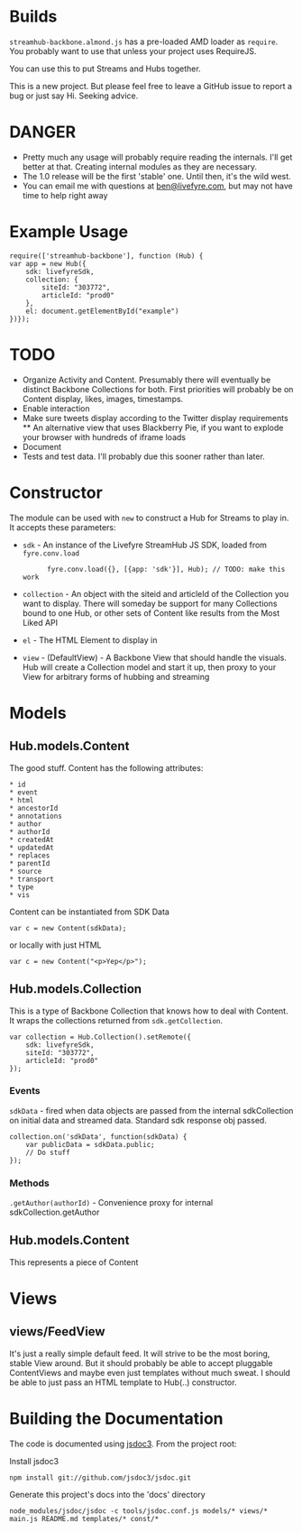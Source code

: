 # Builds

`streamhub-backbone.almond.js` has a pre-loaded AMD loader as `require`. You probably want to use that unless your project uses RequireJS.

You can use this to put Streams and Hubs together.

This is a new project. But please feel free to leave a GitHub issue to report a bug or just say Hi. Seeking advice.

# DANGER

* Pretty much any usage will probably require reading the internals. I'll get better at that. Creating internal modules as they are necessary.
* The 1.0 release will be the first 'stable' one. Until then, it's the wild west.
* You can email me with questions at ben@livefyre.com, but may not have time to help right away

# Example Usage

    require(['streamhub-backbone'], function (Hub) {
    var app = new Hub({
        sdk: livefyreSdk,
        collection: {
            siteId: "303772",
            articleId: "prod0"
        },
        el: document.getElementById("example")
    })});

# TODO

* Organize Activity and Content. Presumably there will eventually be distinct Backbone Collections for both. First priorities will probably be on Content display, likes, images, timestamps.
* Enable interaction
* Make sure tweets display according to the Twitter display requirements
** An alternative view that uses Blackberry Pie, if you want to explode your browser with hundreds of iframe loads
* Document
* Tests and test data. I'll probably due this sooner rather than later.

# Constructor

The module can be used with `new` to construct a Hub for Streams to play in. It accepts these parameters:

* `sdk` - An instance of the Livefyre StreamHub JS SDK, loaded from `fyre.conv.load`

            fyre.conv.load({}, [{app: 'sdk'}], Hub); // TODO: make this work

* `collection` - An object with the siteid and articleId of the Collection you want to display. There will someday be support for many Collections bound to one Hub, or other sets of Content like results from the Most Liked API
* `el` - The HTML Element to display in
* `view` - (DefaultView) - A Backbone View that should handle the visuals. Hub will create a Collection model and start it up, then proxy to your View for arbitrary forms of hubbing and streaming

# Models

## Hub.models.Content

The good stuff. Content has the following attributes:

    * id
    * event
    * html
    * ancestorId
    * annotations
    * author
    * authorId
    * createdAt
    * updatedAt
    * replaces
    * parentId
    * source
    * transport
    * type
    * vis

Content can be instantiated from SDK Data

    var c = new Content(sdkData);

or locally with just HTML

    var c = new Content("<p>Yep</p>");

## Hub.models.Collection

This is a type of Backbone Collection that knows how to deal with Content. It wraps the collections returned from `sdk.getCollection`.

    var collection = Hub.Collection().setRemote({
        sdk: livefyreSdk,
        siteId: "303772",
        articleId: "prod0"
    });

### Events

`sdkData` - fired when data objects are passed from the internal sdkCollection on initial data and streamed data. Standard sdk response obj passed.

    collection.on('sdkData', function(sdkData) {
        var publicData = sdkData.public;
        // Do stuff
    });

### Methods

`.getAuthor(authorId)` - Convenience proxy for internal sdkCollection.getAuthor

## Hub.models.Content

This represents a piece of Content 

# Views

## views/FeedView

It's just a really simple default feed. It will strive to be the most boring, stable View around. But it should probably be able to accept pluggable ContentViews and maybe even just templates without much sweat. I should be able to just pass an HTML template to Hub(..) constructor.

# Building the Documentation

The code is documented using [jsdoc3](https://github.com/jsdoc3/jsdoc). From the project root:

Install jsdoc3

    npm install git://github.com/jsdoc3/jsdoc.git
    
Generate this project's docs into the 'docs' directory

    node_modules/jsdoc/jsdoc -c tools/jsdoc.conf.js models/* views/* main.js README.md templates/* const/*

